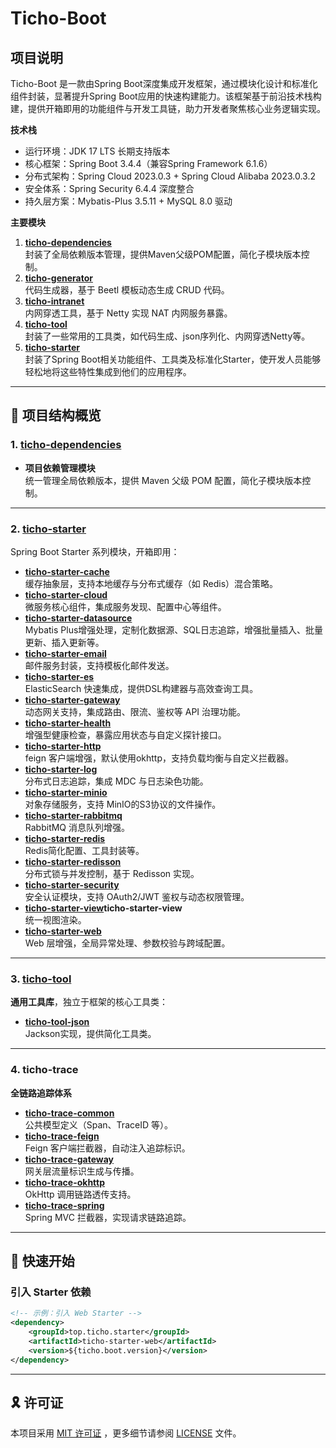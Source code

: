 # Ticho-Boot

## 项目说明

Ticho-Boot 是一款由Spring Boot深度集成开发框架，通过模块化设计和标准化组件封装，显著提升Spring
Boot应用的快速构建能力。该框架基于前沿技术栈构建，提供开箱即用的功能组件与开发工具链，助力开发者聚焦核心业务逻辑实现。

**技术栈**

* 运行环境：JDK 17 LTS 长期支持版本
* 核心框架：Spring Boot 3.4.4（兼容Spring Framework 6.1.6）
* 分布式架构：Spring Cloud 2023.0.3 + Spring Cloud Alibaba 2023.0.3.2
* 安全体系：Spring Security 6.4.4 深度整合
* 持久层方案：Mybatis-Plus 3.5.11 + MySQL 8.0 驱动

**主要模块**

1. **[ticho-dependencies](ticho-dependencies)**  
   封装了全局依赖版本管理，提供Maven父级POM配置，简化子模块版本控制。
2. **[ticho-generator](ticho-generator)**  
   代码生成器，基于 Beetl 模板动态生成 CRUD 代码。
3. **[ticho-intranet](ticho-intranet)**  
   内网穿透工具，基于 Netty 实现 NAT 内网服务暴露。
4. **[ticho-tool](ticho-tool)**  
   封装了一些常用的工具类，如代码生成、json序列化、内网穿透Netty等。
5. **[ticho-starter](ticho-starter)**  
   封装了Spring Boot相关功能组件、工具类及标准化Starter，使开发人员能够轻松地将这些特性集成到他们的应用程序。

---

## 📂 项目结构概览

### 1. **[ticho-dependencies](ticho-dependencies)**

- **项目依赖管理模块**  
  统一管理全局依赖版本，提供 Maven 父级 POM 配置，简化子模块版本控制。

---

### 2. **[ticho-starter](ticho-starter)**

Spring Boot Starter 系列模块，开箱即用：

- **[ticho-starter-cache](ticho-starter/ticho-starter-cache)**  
  缓存抽象层，支持本地缓存与分布式缓存（如 Redis）混合策略。
- **[ticho-starter-cloud](ticho-starter/ticho-starter-cloud)**  
  微服务核心组件，集成服务发现、配置中心等组件。
- **[ticho-starter-datasource](ticho-starter/ticho-starter-datasource)**  
  Mybatis Plus增强处理，定制化数据源、SQL日志追踪，增强批量插入、批量更新、插入更新等。
- **[ticho-starter-email](ticho-starter/ticho-starter-email)**  
  邮件服务封装，支持模板化邮件发送。
- **[ticho-starter-es](ticho-starter/ticho-starter-es)**  
  ElasticSearch 快速集成，提供DSL构建器与高效查询工具。
- **[ticho-starter-gateway](ticho-starter/ticho-starter-gateway)**  
  动态网关支持，集成路由、限流、鉴权等 API 治理功能。
- **[ticho-starter-health](ticho-starter/ticho-starter-health)**  
  增强型健康检查，暴露应用状态与自定义探针接口。
- **[ticho-starter-http](ticho-starter/ticho-starter-http)**  
  feign 客户端增强，默认使用okhttp，支持负载均衡与自定义拦截器。
- **[ticho-starter-log](ticho-starter/ticho-starter-log)**  
  分布式日志追踪，集成 MDC 与日志染色功能。
- **[ticho-starter-minio](ticho-starter/ticho-starter-minio)**  
  对象存储服务，支持 MinIO的S3协议的文件操作。
- **[ticho-starter-rabbitmq](ticho-starter/ticho-starter-rabbitmq)**  
  RabbitMQ 消息队列增强。
- **[ticho-starter-redis](ticho-starter/ticho-starter-redis)**  
  Redis简化配置、工具封装等。
- **[ticho-starter-redisson](ticho-starter/ticho-starter-redisson)**  
  分布式锁与并发控制，基于 Redisson 实现。
- **[ticho-starter-security](ticho-starter/ticho-starter-security)**  
  安全认证模块，支持 OAuth2/JWT 鉴权与动态权限管理。
- **[ticho-starter-view](ticho-starter/ticho-starter-view)ticho-starter-view**  
  统一视图渲染。
- **[ticho-starter-web](ticho-starter/ticho-starter-web)**  
  Web 层增强，全局异常处理、参数校验与跨域配置。

---

### 3. **[ticho-tool](ticho-tool)**

**通用工具库**，独立于框架的核心工具类：

- **[ticho-tool-json](ticho-tool/ticho-tool-json)**  
  Jackson实现，提供简化工具类。

---

### 4. **ticho-trace**

**全链路追踪体系**

- **[ticho-trace-common](ticho-trace/ticho-trace-common)**  
  公共模型定义（Span、TraceID 等）。
- **[ticho-trace-feign](ticho-trace/ticho-trace-feign)**  
  Feign 客户端拦截器，自动注入追踪标识。
- **[ticho-trace-gateway](ticho-trace/ticho-trace-gateway)**  
  网关层流量标识生成与传播。
- **[ticho-trace-okhttp](ticho-trace/ticho-trace-okhttp)**  
  OkHttp 调用链路透传支持。
- **[ticho-trace-spring](ticho-trace/ticho-trace-spring)**  
  Spring MVC 拦截器，实现请求链路追踪。

---

## 🚀 快速开始

### 引入 Starter 依赖

```xml
<!-- 示例：引入 Web Starter -->
<dependency>
    <groupId>top.ticho.starter</groupId>
    <artifactId>ticho-starter-web</artifactId>
    <version>${ticho.boot.version}</version>
</dependency>
```

---

## 🎗 许可证

本项目采用 [MIT 许可证](https://choosealicense.com/licenses/mit/)
，更多细节请参阅 [LICENSE](https://github.com/zhajianjun/ticho-boot/blob/main/LICENSE) 文件。
